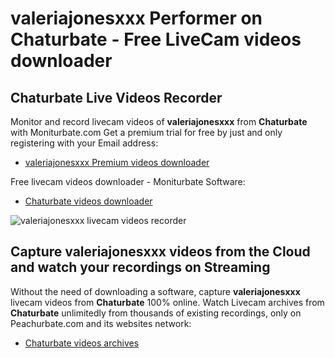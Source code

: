 # valeriajonesxxx Performer on Chaturbate - Free LiveCam videos downloader

## Chaturbate Live Videos Recorder

Monitor and record livecam videos of **valeriajonesxxx** from **Chaturbate** with Moniturbate.com
Get a premium trial for free by just and only registering with your Email address:
* [valeriajonesxxx Premium videos downloader](https://moniturbate.com/request-demo-licence-key.html)

Free livecam videos downloader - Moniturbate Software:
* [Chaturbate videos downloader](https://moniturbate.com/moniturbate-download-software.html)

![valeriajonesxxx livecam videos recorder](https://peachurnet.com/templates/moniturbate-software.png)


## Capture valeriajonesxxx videos from the Cloud and watch your recordings on Streaming

Without the need of downloading a software, capture **valeriajonesxxx** livecam videos from **Chaturbate** 100% online.
Watch Livecam archives from **Chaturbate** unlimitedly from thousands of existing recordings, only on Peachurbate.com and its websites network:
* [Chaturbate videos archives](https://peachurnet.com/)